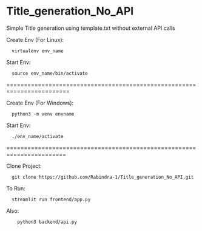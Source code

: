 # Title_generation_No_API
Simple Title generation using template.txt without external API calls 

Create Env (For Linux):

      virtualenv env_name
            
Start Env:

      source env_name/bin/activate
========================================================================   

Create Env (For Windows):
      
      python3 -m venv envname
          
Start Env:

      ./env_name/activate
=======================================================================

Clone Project:

      git clone https://github.com/Rabindra-1/Title_generation_No_API.git

To Run:
         
      streamlit run frontend/app.py
Also:

        python3 backend/api.py
